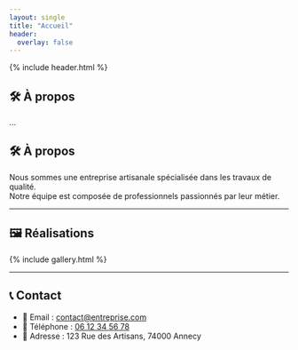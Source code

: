 ```yaml
---
layout: single
title: "Accueil"
header: 
  overlay: false
---
```


{% include header.html %}

## 🛠️ À propos
...


## 🛠️ À propos

Nous sommes une entreprise artisanale spécialisée dans les travaux de qualité.  
Notre équipe est composée de professionnels passionnés par leur métier.

---

## 🖼️ Réalisations

{% include gallery.html %}

---

## 📞 Contact

- 📧 Email : [contact@entreprise.com](mailto:contact@entreprise.com)  
- 📱 Téléphone : [06 12 34 56 78](tel:+33612345678)  
- 📍 Adresse : 123 Rue des Artisans, 74000 Annecy
